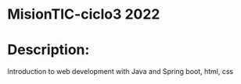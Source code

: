 # MisionTIC-ciclo3 2022

# Description:
Introduction to web development with Java and Spring boot, html, css